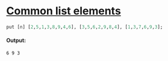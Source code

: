 [1]: https://rosettacode.org/wiki/Common_list_elements

# [Common list elements][1]

```perl
put [∩] [2,5,1,3,8,9,4,6], [3,5,6,2,9,8,4], [1,3,7,6,9,3];
```

#### Output:
```
6 9 3
```
